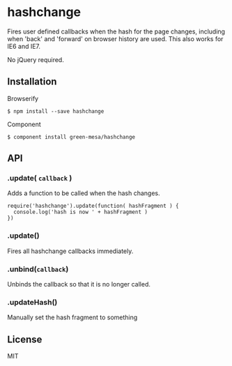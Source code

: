 # hashchange

  Fires user defined callbacks when the hash for the page changes, including when 'back' and 'forward' on browser history are used. This also works for IE6 and IE7.

  No jQuery required.

## Installation

Browserify

    $ npm install --save hashchange

Component

    $ component install green-mesa/hashchange

## API

### .update( `callback` )

  Adds a function to be called when the hash changes.

    require('hashchange').update(function( hashFragment ) { 
      console.log('hash is now ' + hashFragment )
    })
    
### .update()

  Fires all hashchange callbacks immediately.
  
### .unbind(`callback`)

  Unbinds the callback so that it is no longer called.

### .updateHash()

  Manually set the hash fragment to something

## License

  MIT
